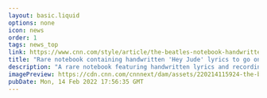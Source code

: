 ```yaml
---
layout: basic.liquid
options: none
icon: news
order: 1
tags: news_top
link: https://www.cnn.com/style/article/the-beatles-notebook-handwritten-lyrics-intl-scli/index.html
title: "Rare notebook containing handwritten 'Hey Jude' lyrics to go on display"
description: "A rare notebook featuring handwritten lyrics and recording notes from hit songs by The Beatles is set to go on display at a museum in Liverpool, England. "
imagePreview: https://cdn.cnn.com/cnnnext/dam/assets/220214115924-the-beatles-file-1966-video-synd-2.jpg
pubDate: Mon, 14 Feb 2022 17:56:35 GMT
---
```

